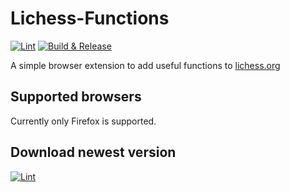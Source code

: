# Lichess-Functions

[![Lint](https://github.com/kieferro/Lichess-Functions/actions/workflows/lint.yml/badge.svg)](https://github.com/kieferro/Lichess-Functions/actions/workflows/lint.yml)
[![Build & Release](https://github.com/kieferro/Lichess-Functions/actions/workflows/publish.yml/badge.svg)](https://github.com/kieferro/Lichess-Functions/actions/workflows/publish.yml)

A simple browser extension to add useful functions to [lichess.org](https://www.lichess.org)

## Supported browsers

Currently only Firefox is supported.

## Download newest version

[![Lint](https://img.shields.io/github/v/release/kieferro/lichess-functions.svg)](https://github.com/kieferro/Lichess-Functions/releases/latest/download/Extension-Build.xpi)
